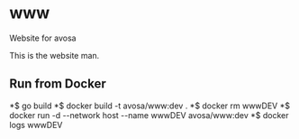 # www
Website for avosa

This is the website man.

## Run from Docker
*$ go build
*$ docker build -t avosa/www:dev .
*$ docker rm wwwDEV
*$ docker run -d --network host --name wwwDEV avosa/www:dev
*$ docker logs wwwDEV